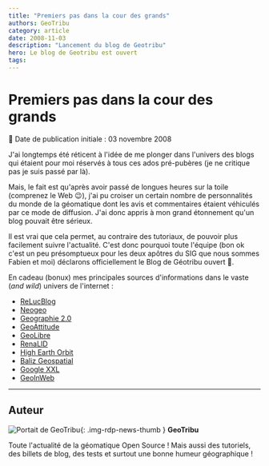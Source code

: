 ```yaml
---
title: "Premiers pas dans la cour des grands"
authors: GeoTribu
category: article
date: 2008-11-03
description: "Lancement du blog de Geotribu"
hero: Le blog de Geotribu est ouvert
tags:
---
```


# Premiers pas dans la cour des grands

:calendar: Date de publication initiale : 03 novembre 2008

J'ai longtemps été réticent à l'idée de me plonger dans l'univers des blogs qui étaient pour moi réservés à tous ces ados pré-pubères (je ne critique pas je suis passé par là).

Mais, le fait est qu'après avoir passé de longues heures sur la toile (comprenez le Web :wink:), j'ai pu croiser un certain nombre de personnalités du monde de la géomatique dont les avis et commentaires étaient véhiculés par ce mode de diffusion. J'ai donc appris à mon grand étonnement qu'un blog pouvait être sérieux.

Il est vrai que cela permet, au contraire des tutoriaux, de pouvoir plus facilement suivre l'actualité. C'est donc pourquoi toute l'équipe (bon ok c'est un peu présomptueux pour les deux apôtres du SIG que nous sommes Fabien et moi) déclarons officiellement le Blog de Géotribu ouvert :partying_face:.

En cadeau (bonux) mes principales sources d'informations dans le vaste (*and wild*) univers de l'internet :

* [ReLucBlog](http://3liz.com/blog/rldhont/index.php/)
* [Neogeo](http://www.neogeo-online.net/)
* [Geographie 2.0](http://geographie2point0.blogspot.com/)
* [GeoAttitude](http://www.geoattitude.com/)
* [GeoLibre](http://georezo.net/blog/geolibre/)
* [RenaLID](http://www.renalid.com/)
* [High Earth Orbit](http://highearthorbit.com/)
* [Baliz Geospatial](http://media.baliz-geospatial.com/)
* [Google XXL](http://googlexxl.blogspot.com/)
* [GeoInWeb ](http://www.geoinweb.com/)

----

## Auteur

![Portait de GeoTribu](https://cdn.geotribu.fr/img/internal/charte/geotribu\_logo\_64x64.png){: .img-rdp-news-thumb }
**GeoTribu**

Toute l'actualité de la géomatique Open Source ! Mais aussi des tutoriels, des billets de blog, des tests et surtout une bonne humeur géographique !
